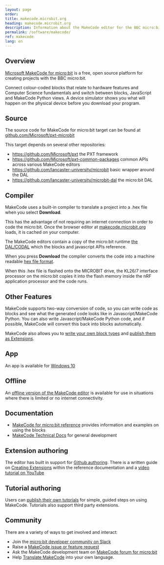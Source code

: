 ```yaml
---
layout: page
order:
title: makecode.microbit.org
heading: makecode.microbit.org
description: Information about the MakeCode editor for the BBC micro:bit
permalink: /software/makecode/
ref: makecode
lang: en
---
```


## Overview

[Microsoft MakeCode for micro:bit](https://makecode.microbit.org) is a free, open source platform for creating projects with the BBC micro:bit.

Connect colour-coded blocks that relate to hardware features and Computer Science fundamentals and switch between blocks, JavaScript and MakeCode Python views. A device simulator shows you what will happen on the physical device before you download your program.

## Source

The source code for MakeCode for micro:bit target can be found at [github.com/Microsoft/pxt-microbit](https://github.com/Microsoft/pxt-microbit)

This target depends on several other repositories:

- <https://github.com/Microsoft/pxt> the PXT framework
- <https://github.com/Microsoft/pxt-common-packages> common APIs across various MakeCode editors
- <https://github.com/lancaster-university/microbit> basic wrapper around the DAL
- <https://github.com/lancaster-university/microbit-dal> the micro:bit DAL

## Compiler

 MakeCode uses a built-in compiler to translate a project into a .hex file when you select **Download**.

This has the advantage of not requiring an internet connection in order to code the micro:bit. Once the browser editor at [makecode.microbit.org](https://makecode.microbit.org) loads, it is cached on your computer.

The MakeCode editors contain a copy of the micro:bit runtime [the DAL/CODAL](/software/runtime) which the blocks and javascript APIs reference.

When you press **Download** the compiler converts the code into a machine readable [hex file format](/software/hex-format).

When this .hex file is flashed onto the MICROBIT drive, the KL26/7 interface processor on the micro:bit copies it into the flash memory inside the nRF application processor and the code runs.

## Other Features

MakeCode supports two-way conversion of code, so you can write code as blocks and see what the generated code looks like in Javascript/MakeCode Python. You can also write Javascript/MakeCode Python code, and if possible, MakeCode will convert this back into blocks automatically.

MakeCode also allows you to [write your own block types](https://makecode.com/extensions) and [publish them as Extensions](https://makecode.microbit.org/extensions).

## App

An app is available for [Windows 10](https://www.microsoft.com/en-gb/p/makecode-for-micro-bit/9pjc7sv48lcx?rtc=1&activetab=pivot:overviewtab)

## Offline

 An [offline version of the MakeCode editor](https://makecode.microbit.org/offline) is available for use in situations where there is limited or no internet connectivity.

## Documentation

- [MakeCode for micro:bit reference](https://makecode.microbit.org/reference) provides information and examples on using the blocks
- [MakeCode Technical Docs](https://makecode.com/docs) for general development

## Extension authoring

The editor has built in support for [Github authoring](https://makecode.com/blog/github-packages). There is a written guide on [Creating Extensions](https://makecode.com/extensions/getting-started) within the reference documentation and a [video tutorial on YouTube](https://www.youtube.com/watch?v=ztrm4XehfGo&list=PLMMBk9hE-SepwjCAK7cY-jvq6KeQKda8x)

## Tutorial authoring

Users can [publish their own tutorials](https://makecode.com/writing-docs/user-tutorials) for simple, guided steps on using MakeCode. Tutorials also support third party extensions.

## Community

There are a variety of ways to get involved and interact:

- Join the [micro:bit developer community on Slack](../../community/)
- Raise a [MakeCode issue or feature request](https://github.com/Microsoft/pxt-microbit/issues)
- Ask the MakeCode development team on [MakeCode forum for micro:bit](https://forum.makecode.com/c/microbit/11)
- Help [Translate MakeCode](https://makecode.com/translate) into your own language.
